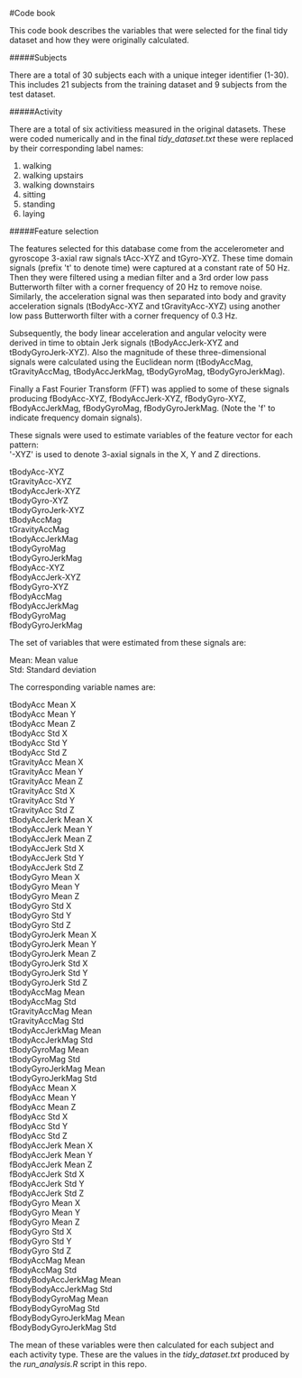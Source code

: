 #Code book

This code book describes the variables that were selected for the final tidy dataset and how they were originally calculated.

#####Subjects

There are a total of 30 subjects each with a unique integer identifier (1-30). This includes 21 subjects from the training dataset and 9 subjects from the test dataset.

#####Activity

There are a total of six activitiess measured in the original datasets. These were coded numerically and in the final _tidy_dataset.txt_ these were replaced by their corresponding label names:

  1. walking
  2. walking upstairs
  3. walking downstairs
  4. sitting
  5. standing
  6. laying

#####Feature selection

The features selected for this database come from the accelerometer and gyroscope 3-axial raw signals tAcc-XYZ and tGyro-XYZ. These time domain signals (prefix 't' to denote time) were captured at a constant rate of 50 Hz. Then they were filtered using a median filter and a 3rd order low pass Butterworth filter with a corner frequency of 20 Hz to remove noise. Similarly, the acceleration signal was then separated into body and gravity acceleration signals (tBodyAcc-XYZ and tGravityAcc-XYZ) using another low pass Butterworth filter with a corner frequency of 0.3 Hz. 

Subsequently, the body linear acceleration and angular velocity were derived in time to obtain Jerk signals (tBodyAccJerk-XYZ and tBodyGyroJerk-XYZ). Also the magnitude of these three-dimensional signals were calculated using the Euclidean norm (tBodyAccMag, tGravityAccMag, tBodyAccJerkMag, tBodyGyroMag, tBodyGyroJerkMag). 

Finally a Fast Fourier Transform (FFT) was applied to some of these signals producing fBodyAcc-XYZ, fBodyAccJerk-XYZ, fBodyGyro-XYZ, fBodyAccJerkMag, fBodyGyroMag, fBodyGyroJerkMag. (Note the 'f' to indicate frequency domain signals). 

These signals were used to estimate variables of the feature vector for each pattern:  
'-XYZ' is used to denote 3-axial signals in the X, Y and Z directions.

  tBodyAcc-XYZ  
  tGravityAcc-XYZ  
  tBodyAccJerk-XYZ  
  tBodyGyro-XYZ  
  tBodyGyroJerk-XYZ  
  tBodyAccMag  
  tGravityAccMag  
  tBodyAccJerkMag  
  tBodyGyroMag  
  tBodyGyroJerkMag  
  fBodyAcc-XYZ  
  fBodyAccJerk-XYZ  
  fBodyGyro-XYZ  
  fBodyAccMag  
  fBodyAccJerkMag  
  fBodyGyroMag  
  fBodyGyroJerkMag
  
The set of variables that were estimated from these signals are:

  Mean: Mean value  
  Std: Standard deviation  
  
The corresponding variable names are:

  tBodyAcc Mean X  
  tBodyAcc Mean Y  
  tBodyAcc Mean Z  
  tBodyAcc Std X  
  tBodyAcc Std Y  
  tBodyAcc Std Z  
  tGravityAcc Mean X  
  tGravityAcc Mean Y  
  tGravityAcc Mean Z  
  tGravityAcc Std X  
  tGravityAcc Std Y  
  tGravityAcc Std Z  
  tBodyAccJerk Mean X  
  tBodyAccJerk Mean Y  
  tBodyAccJerk Mean Z  
  tBodyAccJerk Std X  
  tBodyAccJerk Std Y  
  tBodyAccJerk Std Z  
  tBodyGyro Mean X  
  tBodyGyro Mean Y  
  tBodyGyro Mean Z  
  tBodyGyro Std X  
  tBodyGyro Std Y  
  tBodyGyro Std Z  
  tBodyGyroJerk Mean X  
  tBodyGyroJerk Mean Y  
  tBodyGyroJerk Mean Z  
  tBodyGyroJerk Std X  
  tBodyGyroJerk Std Y   
  tBodyGyroJerk Std Z  
  tBodyAccMag Mean  
  tBodyAccMag Std  
  tGravityAccMag Mean  
  tGravityAccMag Std  
  tBodyAccJerkMag Mean  
  tBodyAccJerkMag Std  
  tBodyGyroMag Mean  
  tBodyGyroMag Std  
  tBodyGyroJerkMag Mean    
  tBodyGyroJerkMag Std  
  fBodyAcc Mean X  
  fBodyAcc Mean Y  
  fBodyAcc Mean Z  
  fBodyAcc Std X  
  fBodyAcc Std Y  
  fBodyAcc Std Z  
  fBodyAccJerk Mean X  
  fBodyAccJerk Mean Y  
  fBodyAccJerk Mean Z  
  fBodyAccJerk Std X  
  fBodyAccJerk Std Y  
  fBodyAccJerk Std Z  
  fBodyGyro Mean X  
  fBodyGyro Mean Y  
  fBodyGyro Mean Z  
  fBodyGyro Std X  
  fBodyGyro Std Y  
  fBodyGyro Std Z  
  fBodyAccMag Mean  
  fBodyAccMag Std  
  fBodyBodyAccJerkMag Mean  
  fBodyBodyAccJerkMag Std  
  fBodyBodyGyroMag Mean  
  fBodyBodyGyroMag Std  
  fBodyBodyGyroJerkMag Mean  
  fBodyBodyGyroJerkMag Std  

The mean of these variables were then calculated for each subject and each activity type. These are the values in the _tidy_dataset.txt_ produced by the _run_analysis.R_ script in this repo.
  


